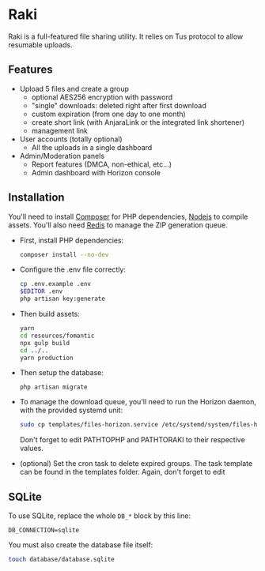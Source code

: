 # Raki

Raki is a full-featured file sharing utility.
It relies on Tus protocol to allow resumable uploads. 

## Features

- Upload 5 files and create a group
  - optional AES256 encryption with password
  - "single" downloads: deleted right after first download
  - custom expiration (from one day to one month)
  - create short link (with AnjaraLink or the integrated link shortener)
  - management link
- User accounts (totally optional)
  - All the uploads in a single dashboard
- Admin/Moderation panels
  - Report features (DMCA, non-ethical, etc...)
  - Admin dashboard with Horizon console

## Installation

You'll need to install [Composer](https://getcomposer.org) for PHP dependencies, [Nodejs](https://nodejs.org) to compile assets. You'll also need [Redis](https://redis.io) to manage the ZIP generation queue.

- First, install PHP dependencies:
  ```bash
  composer install --no-dev
  ```

- Configure the .env file correctly:
  ```bash
  cp .env.example .env
  $EDITOR .env
  php artisan key:generate
  ```

- Then build assets:
  ```bash
  yarn
  cd resources/fomantic
  npx gulp build
  cd ../..
  yarn production
  ```

- Then setup the database:
  ```
  php artisan migrate
  ```

- To manage the download queue, you'll need to run the Horizon daemon, with the provided systemd unit:
  ```bash
  sudo cp templates/files-horizon.service /etc/systemd/system/files-horizon.service
  ```
  Don't forget to edit PATHTOPHP and PATHTORAKI to their respective values.

- (optional) Set the cron task to delete expired groups.
  The task template can be found in the templates folder.
  Again, don't forget to edit 


## SQLite
To use SQLite, replace the whole `DB_*` block by this line:
```
DB_CONNECTION=sqlite
```
You must also create the database file itself:
```bash
touch database/database.sqlite
```
